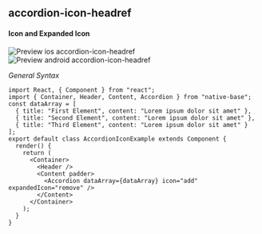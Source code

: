 ## accordion-icon-headref
#### Icon and Expanded Icon

![Preview ios accordion-icon-headref](https://github.com/GeekyAnts/NativeBase-KitchenSink/raw/v2.5.2/screenshots/ios/accordion-icon.gif)
![Preview android accordion-icon-headref](https://github.com/GeekyAnts/NativeBase-KitchenSink/raw/v2.5.2/screenshots/android/accordion-icon.gif)


*General Syntax*
<pre class="line-numbers"><code class="language-jsx">import React, { Component } from "react";
import { Container, Header, Content, Accordion } from "native-base";
const dataArray = [
  { title: "First Element", content: "Lorem ipsum dolor sit amet" },
  { title: "Second Element", content: "Lorem ipsum dolor sit amet" },
  { title: "Third Element", content: "Lorem ipsum dolor sit amet" }
];
export default class AccordionIconExample extends Component {
  render() {
    return (
      &lt;Container>
        &lt;Header />
        &lt;Content padder>
          &lt;Accordion dataArray={dataArray} icon="add" expandedIcon="remove" />
        &lt;/Content>
      &lt;/Container>
    );
  }
}</code></pre><br />